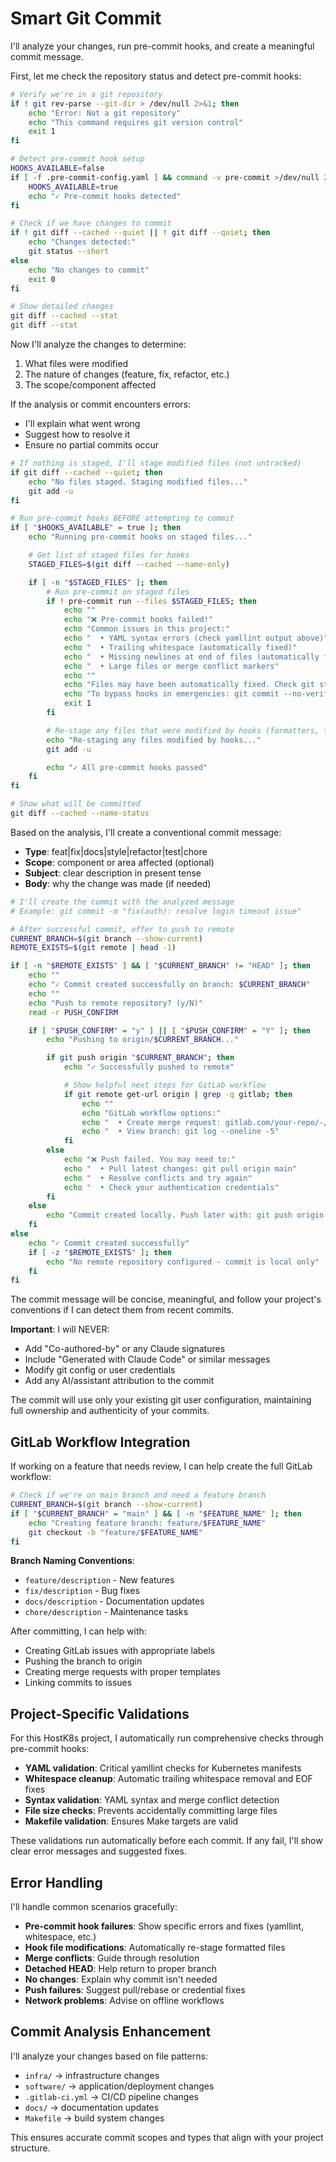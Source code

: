 # Smart Git Commit

I'll analyze your changes, run pre-commit hooks, and create a meaningful commit message.

First, let me check the repository status and detect pre-commit hooks:

```bash
# Verify we're in a git repository
if ! git rev-parse --git-dir > /dev/null 2>&1; then
    echo "Error: Not a git repository"
    echo "This command requires git version control"
    exit 1
fi

# Detect pre-commit hook setup
HOOKS_AVAILABLE=false
if [ -f .pre-commit-config.yaml ] && command -v pre-commit >/dev/null 2>&1; then
    HOOKS_AVAILABLE=true
    echo "✓ Pre-commit hooks detected"
fi

# Check if we have changes to commit
if ! git diff --cached --quiet || ! git diff --quiet; then
    echo "Changes detected:"
    git status --short
else
    echo "No changes to commit"
    exit 0
fi

# Show detailed changes
git diff --cached --stat
git diff --stat
```

Now I'll analyze the changes to determine:
1. What files were modified
2. The nature of changes (feature, fix, refactor, etc.)
3. The scope/component affected

If the analysis or commit encounters errors:
- I'll explain what went wrong
- Suggest how to resolve it
- Ensure no partial commits occur

```bash
# If nothing is staged, I'll stage modified files (not untracked)
if git diff --cached --quiet; then
    echo "No files staged. Staging modified files..."
    git add -u
fi

# Run pre-commit hooks BEFORE attempting to commit
if [ "$HOOKS_AVAILABLE" = true ]; then
    echo "Running pre-commit hooks on staged files..."

    # Get list of staged files for hooks
    STAGED_FILES=$(git diff --cached --name-only)

    if [ -n "$STAGED_FILES" ]; then
        # Run pre-commit on staged files
        if ! pre-commit run --files $STAGED_FILES; then
            echo ""
            echo "❌ Pre-commit hooks failed!"
            echo "Common issues in this project:"
            echo "  • YAML syntax errors (check yamllint output above)"
            echo "  • Trailing whitespace (automatically fixed)"
            echo "  • Missing newlines at end of files (automatically fixed)"
            echo "  • Large files or merge conflict markers"
            echo ""
            echo "Files may have been automatically fixed. Check git status and try again."
            echo "To bypass hooks in emergencies: git commit --no-verify"
            exit 1
        fi

        # Re-stage any files that were modified by hooks (formatters, fixers)
        echo "Re-staging any files modified by hooks..."
        git add -u

        echo "✓ All pre-commit hooks passed"
    fi
fi

# Show what will be committed
git diff --cached --name-status
```

Based on the analysis, I'll create a conventional commit message:
- **Type**: feat|fix|docs|style|refactor|test|chore
- **Scope**: component or area affected (optional)
- **Subject**: clear description in present tense
- **Body**: why the change was made (if needed)

```bash
# I'll create the commit with the analyzed message
# Example: git commit -m "fix(auth): resolve login timeout issue"

# After successful commit, offer to push to remote
CURRENT_BRANCH=$(git branch --show-current)
REMOTE_EXISTS=$(git remote | head -1)

if [ -n "$REMOTE_EXISTS" ] && [ "$CURRENT_BRANCH" != "HEAD" ]; then
    echo ""
    echo "✓ Commit created successfully on branch: $CURRENT_BRANCH"
    echo ""
    echo "Push to remote repository? (y/N)"
    read -r PUSH_CONFIRM

    if [ "$PUSH_CONFIRM" = "y" ] || [ "$PUSH_CONFIRM" = "Y" ]; then
        echo "Pushing to origin/$CURRENT_BRANCH..."

        if git push origin "$CURRENT_BRANCH"; then
            echo "✓ Successfully pushed to remote"

            # Show helpful next steps for GitLab workflow
            if git remote get-url origin | grep -q gitlab; then
                echo ""
                echo "GitLab workflow options:"
                echo "  • Create merge request: gitlab.com/your-repo/-/merge_requests/new?source_branch=$CURRENT_BRANCH"
                echo "  • View branch: git log --oneline -5"
            fi
        else
            echo "❌ Push failed. You may need to:"
            echo "  • Pull latest changes: git pull origin main"
            echo "  • Resolve conflicts and try again"
            echo "  • Check your authentication credentials"
        fi
    else
        echo "Commit created locally. Push later with: git push origin $CURRENT_BRANCH"
    fi
else
    echo "✓ Commit created successfully"
    if [ -z "$REMOTE_EXISTS" ]; then
        echo "No remote repository configured - commit is local only"
    fi
fi
```

The commit message will be concise, meaningful, and follow your project's conventions if I can detect them from recent commits.

**Important**: I will NEVER:
- Add "Co-authored-by" or any Claude signatures
- Include "Generated with Claude Code" or similar messages
- Modify git config or user credentials
- Add any AI/assistant attribution to the commit

The commit will use only your existing git user configuration, maintaining full ownership and authenticity of your commits.

## GitLab Workflow Integration

If working on a feature that needs review, I can help create the full GitLab workflow:

```bash
# Check if we're on main branch and need a feature branch
CURRENT_BRANCH=$(git branch --show-current)
if [ "$CURRENT_BRANCH" = "main" ] && [ -n "$FEATURE_NAME" ]; then
    echo "Creating feature branch: feature/$FEATURE_NAME"
    git checkout -b "feature/$FEATURE_NAME"
fi
```

**Branch Naming Conventions**:
- `feature/description` - New features
- `fix/description` - Bug fixes
- `docs/description` - Documentation updates
- `chore/description` - Maintenance tasks

After committing, I can help with:
- Creating GitLab issues with appropriate labels
- Pushing the branch to origin
- Creating merge requests with proper templates
- Linking commits to issues

## Project-Specific Validations

For this HostK8s project, I automatically run comprehensive checks through pre-commit hooks:

- **YAML validation**: Critical yamllint checks for Kubernetes manifests
- **Whitespace cleanup**: Automatic trailing whitespace removal and EOF fixes
- **Syntax validation**: YAML syntax and merge conflict detection
- **File size checks**: Prevents accidentally committing large files
- **Makefile validation**: Ensures Make targets are valid

These validations run automatically before each commit. If any fail, I'll show clear error messages and suggested fixes.

## Error Handling

I'll handle common scenarios gracefully:
- **Pre-commit hook failures**: Show specific errors and fixes (yamllint, whitespace, etc.)
- **Hook file modifications**: Automatically re-stage formatted files
- **Merge conflicts**: Guide through resolution
- **Detached HEAD**: Help return to proper branch
- **No changes**: Explain why commit isn't needed
- **Push failures**: Suggest pull/rebase or credential fixes
- **Network problems**: Advise on offline workflows

## Commit Analysis Enhancement

I'll analyze your changes based on file patterns:
- `infra/` → infrastructure changes
- `software/` → application/deployment changes
- `.gitlab-ci.yml` → CI/CD pipeline changes
- `docs/` → documentation updates
- `Makefile` → build system changes

This ensures accurate commit scopes and types that align with your project structure.
